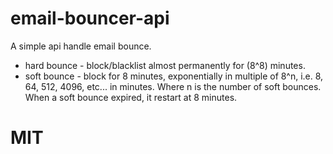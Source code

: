 # email-bouncer-api
A simple api handle email bounce.

* hard bounce - block/blacklist almost permanently for (8^8) minutes.
* soft bounce - block for 8 minutes, exponentially in multiple of 8^n, i.e. 8, 64, 512, 4096, etc... in minutes.  Where n is the number of soft bounces.  When a soft bounce expired, it restart at 8 minutes.

# MIT
